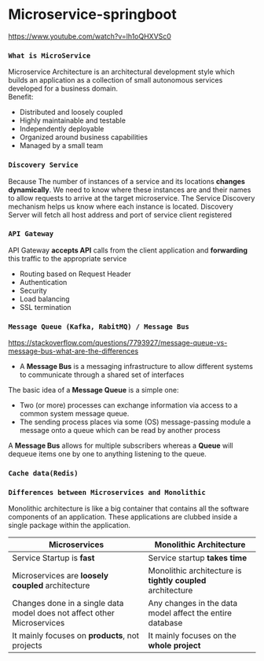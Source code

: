 # Microservice-springboot
https://www.youtube.com/watch?v=lh1oQHXVSc0

### `What is MicroService`
Microservice Architecture is an architectural development style which builds an application as a collection of small autonomous services developed for a business domain. \
Benefit: 
  - Distributed and loosely coupled
  - Highly maintainable and testable
  - Independently deployable
  - Organized around business capabilities
  - Managed by a small team

### `Discovery Service`
Because The number of instances of a service and its locations **changes dynamically**. We need to know where these instances are and their names to allow requests to arrive at the target microservice. The Service Discovery mechanism helps us know where each instance is located.
Discovery Server will fetch all host address and port of service client registered

### `API Gateway`
API Gateway **accepts API** calls from the client application and **forwarding** this traffic to the appropriate service

  - Routing based on Request Header
  - Authentication 
  - Security
  - Load balancing 
  - SSL termination

### `Message Queue (Kafka, RabitMQ) / Message Bus`
https://stackoverflow.com/questions/7793927/message-queue-vs-message-bus-what-are-the-differences
 - A **Message Bus** is a messaging infrastructure to allow different systems to communicate through a shared set of interfaces

The basic idea of a **Message Queue** is a simple one:
  - Two (or more) processes can exchange information via access to a common system message queue.
  - The sending process places via some (OS) message-passing module a message onto a queue which can be read by another process

A **Message Bus** allows for multiple subscribers whereas a **Queue** will dequeue items one by one to anything listening to the queue.
### `Cache data(Redis)`


### `Differences between Microservices and Monolithic`
Monolithic architecture is like a big container that contains all the software components of an application. These applications are clubbed inside a single package within the application.

| Microservices | Monolithic Architecture |
| --- | --- |
| Service Startup is **fast** | Service startup **takes time** | 
| Microservices are **loosely coupled** architecture | Monolithic architecture is **tightly coupled** architecture |
| Changes done in a single data model does not affect other Microservices | Any changes in the data model affect the entire database |
| It mainly focuses on **products**, not projects | It mainly focuses on the **whole project** |
